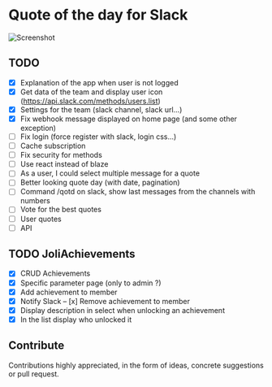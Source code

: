 # Quote of the day for Slack

![Screenshot](https://github.com/tlenclos/Slack-quote-of-the-day/blob/master/screenshot.png)

## TODO
- [x] Explanation of the app when user is not logged
- [x] Get data of the team and display user icon (https://api.slack.com/methods/users.list)
- [x] Settings for the team (slack channel, slack url...)
- [x] Fix webhook message displayed on home page (and some other exception)
- [ ] Fix login (force register with slack, login css...) 
- [ ] Cache subscription
- [ ] Fix security for methods
- [ ] Use react instead of blaze
- [ ] As a user, I could select multiple message for a quote
- [ ] Better looking quote day (with date, pagination)
- [ ] Command /qotd on slack, show last messages from the channels with numbers
- [ ] Vote for the best quotes
- [ ] User quotes
- [ ] API

## TODO JoliAchievements
- [x] CRUD Achievements
- [x] Specific parameter page (only to admin ?)
- [x] Add achievement to member
- [x] Notify Slack
– [x] Remove achievement to member
- [x] Display description in select when unlocking an achievement
- [x] In the list display who unlocked it

Contribute
----------
Contributions highly appreciated, in the form of ideas, concrete suggestions or pull request.
